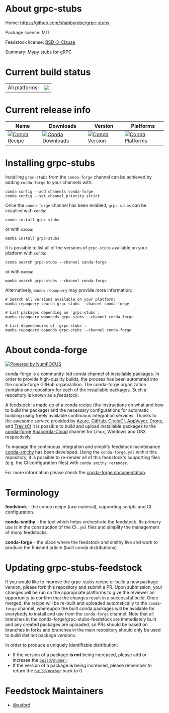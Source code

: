 About grpc-stubs
================

Home: https://github.com/shabbyrobe/grpc-stubs

Package license: MIT

Feedstock license: [BSD-3-Clause](https://github.com/conda-forge/grpc-stubs-feedstock/blob/main/LICENSE.txt)

Summary: Mypy stubs for gRPC

Current build status
====================


<table><tr><td>All platforms:</td>
    <td>
      <a href="https://dev.azure.com/conda-forge/feedstock-builds/_build/latest?definitionId=12647&branchName=main">
        <img src="https://dev.azure.com/conda-forge/feedstock-builds/_apis/build/status/grpc-stubs-feedstock?branchName=main">
      </a>
    </td>
  </tr>
</table>

Current release info
====================

| Name | Downloads | Version | Platforms |
| --- | --- | --- | --- |
| [![Conda Recipe](https://img.shields.io/badge/recipe-grpc--stubs-green.svg)](https://anaconda.org/conda-forge/grpc-stubs) | [![Conda Downloads](https://img.shields.io/conda/dn/conda-forge/grpc-stubs.svg)](https://anaconda.org/conda-forge/grpc-stubs) | [![Conda Version](https://img.shields.io/conda/vn/conda-forge/grpc-stubs.svg)](https://anaconda.org/conda-forge/grpc-stubs) | [![Conda Platforms](https://img.shields.io/conda/pn/conda-forge/grpc-stubs.svg)](https://anaconda.org/conda-forge/grpc-stubs) |

Installing grpc-stubs
=====================

Installing `grpc-stubs` from the `conda-forge` channel can be achieved by adding `conda-forge` to your channels with:

```
conda config --add channels conda-forge
conda config --set channel_priority strict
```

Once the `conda-forge` channel has been enabled, `grpc-stubs` can be installed with `conda`:

```
conda install grpc-stubs
```

or with `mamba`:

```
mamba install grpc-stubs
```

It is possible to list all of the versions of `grpc-stubs` available on your platform with `conda`:

```
conda search grpc-stubs --channel conda-forge
```

or with `mamba`:

```
mamba search grpc-stubs --channel conda-forge
```

Alternatively, `mamba repoquery` may provide more information:

```
# Search all versions available on your platform:
mamba repoquery search grpc-stubs --channel conda-forge

# List packages depending on `grpc-stubs`:
mamba repoquery whoneeds grpc-stubs --channel conda-forge

# List dependencies of `grpc-stubs`:
mamba repoquery depends grpc-stubs --channel conda-forge
```


About conda-forge
=================

[![Powered by
NumFOCUS](https://img.shields.io/badge/powered%20by-NumFOCUS-orange.svg?style=flat&colorA=E1523D&colorB=007D8A)](https://numfocus.org)

conda-forge is a community-led conda channel of installable packages.
In order to provide high-quality builds, the process has been automated into the
conda-forge GitHub organization. The conda-forge organization contains one repository
for each of the installable packages. Such a repository is known as a *feedstock*.

A feedstock is made up of a conda recipe (the instructions on what and how to build
the package) and the necessary configurations for automatic building using freely
available continuous integration services. Thanks to the awesome service provided by
[Azure](https://azure.microsoft.com/en-us/services/devops/), [GitHub](https://github.com/),
[CircleCI](https://circleci.com/), [AppVeyor](https://www.appveyor.com/),
[Drone](https://cloud.drone.io/welcome), and [TravisCI](https://travis-ci.com/)
it is possible to build and upload installable packages to the
[conda-forge](https://anaconda.org/conda-forge) [Anaconda-Cloud](https://anaconda.org/)
channel for Linux, Windows and OSX respectively.

To manage the continuous integration and simplify feedstock maintenance
[conda-smithy](https://github.com/conda-forge/conda-smithy) has been developed.
Using the ``conda-forge.yml`` within this repository, it is possible to re-render all of
this feedstock's supporting files (e.g. the CI configuration files) with ``conda smithy rerender``.

For more information please check the [conda-forge documentation](https://conda-forge.org/docs/).

Terminology
===========

**feedstock** - the conda recipe (raw material), supporting scripts and CI configuration.

**conda-smithy** - the tool which helps orchestrate the feedstock.
                   Its primary use is in the construction of the CI ``.yml`` files
                   and simplify the management of *many* feedstocks.

**conda-forge** - the place where the feedstock and smithy live and work to
                  produce the finished article (built conda distributions)


Updating grpc-stubs-feedstock
=============================

If you would like to improve the grpc-stubs recipe or build a new
package version, please fork this repository and submit a PR. Upon submission,
your changes will be run on the appropriate platforms to give the reviewer an
opportunity to confirm that the changes result in a successful build. Once
merged, the recipe will be re-built and uploaded automatically to the
`conda-forge` channel, whereupon the built conda packages will be available for
everybody to install and use from the `conda-forge` channel.
Note that all branches in the conda-forge/grpc-stubs-feedstock are
immediately built and any created packages are uploaded, so PRs should be based
on branches in forks and branches in the main repository should only be used to
build distinct package versions.

In order to produce a uniquely identifiable distribution:
 * If the version of a package **is not** being increased, please add or increase
   the [``build/number``](https://docs.conda.io/projects/conda-build/en/latest/resources/define-metadata.html#build-number-and-string).
 * If the version of a package **is** being increased, please remember to return
   the [``build/number``](https://docs.conda.io/projects/conda-build/en/latest/resources/define-metadata.html#build-number-and-string)
   back to 0.

Feedstock Maintainers
=====================

* [@asford](https://github.com/asford/)

